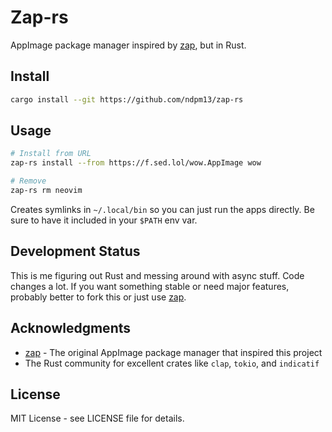 # Zap-rs

AppImage package manager inspired by [zap](https://github.com/srevinsaju/zap), but in Rust.

## Install

```bash
cargo install --git https://github.com/ndpm13/zap-rs
```

## Usage

```bash
# Install from URL
zap-rs install --from https://f.sed.lol/wow.AppImage wow 

# Remove
zap-rs rm neovim
```

Creates symlinks in `~/.local/bin` so you can just run the apps directly. Be sure to have it included in your `$PATH` env var.

## Development Status

This is me figuring out Rust and messing around with async stuff. Code changes a lot. If you want something stable or need major features, probably better to fork this or just use [zap](https://github.com/srevinsaju/zap).

## Acknowledgments

- [zap](https://github.com/srevinsaju/zap) - The original AppImage package manager that inspired this project
- The Rust community for excellent crates like `clap`, `tokio`, and `indicatif`

## License

MIT License - see LICENSE file for details.
